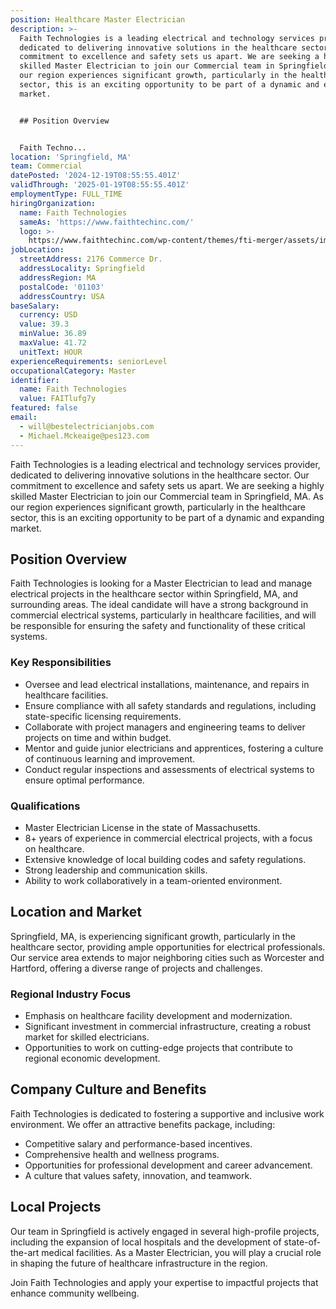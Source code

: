 ```yaml
---
position: Healthcare Master Electrician
description: >-
  Faith Technologies is a leading electrical and technology services provider,
  dedicated to delivering innovative solutions in the healthcare sector. Our
  commitment to excellence and safety sets us apart. We are seeking a highly
  skilled Master Electrician to join our Commercial team in Springfield, MA. As
  our region experiences significant growth, particularly in the healthcare
  sector, this is an exciting opportunity to be part of a dynamic and expanding
  market.


  ## Position Overview


  Faith Techno...
location: 'Springfield, MA'
team: Commercial
datePosted: '2024-12-19T08:55:55.401Z'
validThrough: '2025-01-19T08:55:55.401Z'
employmentType: FULL_TIME
hiringOrganization:
  name: Faith Technologies
  sameAs: 'https://www.faithtechinc.com/'
  logo: >-
    https://www.faithtechinc.com/wp-content/themes/fti-merger/assets/images/logos/logo-fti.svg
jobLocation:
  streetAddress: 2176 Commerce Dr.
  addressLocality: Springfield
  addressRegion: MA
  postalCode: '01103'
  addressCountry: USA
baseSalary:
  currency: USD
  value: 39.3
  minValue: 36.89
  maxValue: 41.72
  unitText: HOUR
experienceRequirements: seniorLevel
occupationalCategory: Master
identifier:
  name: Faith Technologies
  value: FAITlufg7y
featured: false
email:
  - will@bestelectricianjobs.com
  - Michael.Mckeaige@pes123.com
---
```




Faith Technologies is a leading electrical and technology services provider, dedicated to delivering innovative solutions in the healthcare sector. Our commitment to excellence and safety sets us apart. We are seeking a highly skilled Master Electrician to join our Commercial team in Springfield, MA. As our region experiences significant growth, particularly in the healthcare sector, this is an exciting opportunity to be part of a dynamic and expanding market.

## Position Overview

Faith Technologies is looking for a Master Electrician to lead and manage electrical projects in the healthcare sector within Springfield, MA, and surrounding areas. The ideal candidate will have a strong background in commercial electrical systems, particularly in healthcare facilities, and will be responsible for ensuring the safety and functionality of these critical systems.

### Key Responsibilities

- Oversee and lead electrical installations, maintenance, and repairs in healthcare facilities.
- Ensure compliance with all safety standards and regulations, including state-specific licensing requirements.
- Collaborate with project managers and engineering teams to deliver projects on time and within budget.
- Mentor and guide junior electricians and apprentices, fostering a culture of continuous learning and improvement.
- Conduct regular inspections and assessments of electrical systems to ensure optimal performance.

### Qualifications

- Master Electrician License in the state of Massachusetts.
- 8+ years of experience in commercial electrical projects, with a focus on healthcare.
- Extensive knowledge of local building codes and safety regulations.
- Strong leadership and communication skills.
- Ability to work collaboratively in a team-oriented environment.

## Location and Market

Springfield, MA, is experiencing significant growth, particularly in the healthcare sector, providing ample opportunities for electrical professionals. Our service area extends to major neighboring cities such as Worcester and Hartford, offering a diverse range of projects and challenges.

### Regional Industry Focus

- Emphasis on healthcare facility development and modernization.
- Significant investment in commercial infrastructure, creating a robust market for skilled electricians.
- Opportunities to work on cutting-edge projects that contribute to regional economic development.

## Company Culture and Benefits

Faith Technologies is dedicated to fostering a supportive and inclusive work environment. We offer an attractive benefits package, including:

- Competitive salary and performance-based incentives.
- Comprehensive health and wellness programs.
- Opportunities for professional development and career advancement.
- A culture that values safety, innovation, and teamwork.

## Local Projects

Our team in Springfield is actively engaged in several high-profile projects, including the expansion of local hospitals and the development of state-of-the-art medical facilities. As a Master Electrician, you will play a crucial role in shaping the future of healthcare infrastructure in the region.

Join Faith Technologies and apply your expertise to impactful projects that enhance community wellbeing.